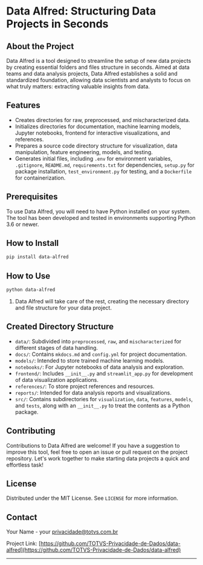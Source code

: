 # Data Alfred: Structuring Data Projects in Seconds

## About the Project

Data Alfred is a tool designed to streamline the setup of new data projects by creating essential folders and files structure in seconds. Aimed at data teams and data analysis projects, Data Alfred establishes a solid and standardized foundation, allowing data scientists and analysts to focus on what truly matters: extracting valuable insights from data.

## Features

- Creates directories for raw, preprocessed, and mischaracterized data.
- Initializes directories for documentation, machine learning models, Jupyter notebooks, frontend for interactive visualizations, and references.
- Prepares a source code directory structure for visualization, data manipulation, feature engineering, models, and testing.
- Generates initial files, including `.env` for environment variables, `.gitignore`, `README.md`, `requirements.txt` for dependencies, `setup.py` for package installation, `test_environment.py` for testing, and a `Dockerfile` for containerization.

## Prerequisites

To use Data Alfred, you will need to have Python installed on your system. The tool has been developed and tested in environments supporting Python 3.6 or newer.

## How to Install

```bash
pip install data-alfred
```

## How to Use

```bash
python data-alfred
```

1. Data Alfred will take care of the rest, creating the necessary directory and file structure for your data project.

## Created Directory Structure

- `data/`: Subdivided into `preprocessed`, `raw`, and `mischaracterized` for different stages of data handling.
- `docs/`: Contains `mkdocs.md` and `config.yml` for project documentation.
- `models/`: Intended to store trained machine learning models.
- `notebooks/`: For Jupyter notebooks of data analysis and exploration.
- `frontend/`: Includes `__init__.py` and `streamlit_app.py` for development of data visualization applications.
- `references/`: To store project references and resources.
- `reports/`: Intended for data analysis reports and visualizations.
- `src/`: Contains subdirectories for `visualization`, `data`, `features`, `models`, and `tests`, along with an `__init__.py` to treat the contents as a Python package.

## Contributing

Contributions to Data Alfred are welcome! If you have a suggestion to improve this tool, feel free to open an issue or pull request on the project repository. Let's work together to make starting data projects a quick and effortless task!

## License

Distributed under the MIT License. See `LICENSE` for more information.

## Contact

Your Name - your privacidade@totvs.com.br

Project Link: [https://github.com/TOTVS-Privacidade-de-Dados/data-alfred](https://github.com/TOTVS-Privacidade-de-Dados/data-alfred)

---
